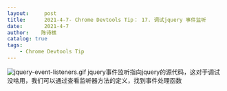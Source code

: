 ```yaml
---
layout:     post
title:      2021-4-7- Chrome Devtools Tip： 17. 调试jquery 事件监听
date:       2021-4-7
author:    陈诗樵
catalog: true
tags:
    - Chrome Devtools Tip
---
```


![jquery-event-listeners.gif](https://upload-images.jianshu.io/upload_images/8156292-c203c83afc13da33.gif?imageMogr2/auto-orient/strip)
jquery事件监听指向jquery的源代码，这对于调试没啥用，我们可以通过查看监听器方法的定义，找到事件处理函数